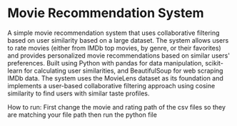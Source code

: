 # Movie Recommendation System

A simple movie recommendation system that uses collaborative filtering based on user similarity based on a large dataset. The system allows users to rate movies (either from IMDb top movies, by genre, or their favorites) and provides personalized movie recommendations based on similar users' preferences. Built using Python with pandas for data manipulation, scikit-learn for calculating user similarities, and BeautifulSoup for web scraping IMDb data. The system uses the MovieLens dataset as its foundation and implements a user-based collaborative filtering approach using cosine similarity to find users with similar taste profiles.

How to run:
First change the  movie and rating path of the csv files so they are matching your file path then run the python file
